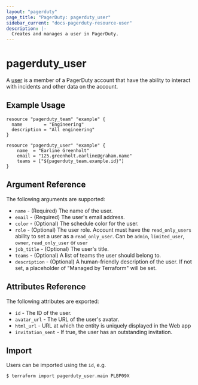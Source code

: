 ```yaml
---
layout: "pagerduty"
page_title: "PagerDuty: pagerduty_user"
sidebar_current: "docs-pagerduty-resource-user"
description: |-
  Creates and manages a user in PagerDuty.
---
```


# pagerduty\_user

A [user](https://v2.developer.pagerduty.com/v2/page/api-reference#!/Users/get_users) is a member of a PagerDuty account that have the ability to interact with incidents and other data on the account.


## Example Usage

```
resource "pagerduty_team" "example" {
  name        = "Engineering"
  description = "All engineering"
}

resource "pagerduty_user" "example" {
    name  = "Earline Greenholt"
    email = "125.greenholt.earline@graham.name"
    teams = ["${pagerduty_team.example.id}"]
}
```

## Argument Reference

The following arguments are supported:

  * `name` - (Required) The name of the user.
  * `email` - (Required) The user's email address.
  * `color` - (Optional) The schedule color for the user.
  * `role` - (Optional) The user role. Account must have the `read_only_users` ability to set a user as a `read_only_user`. Can be `admin`, `limited_user`, `owner`, `read_only_user` or `user`
  * `job_title` - (Optional) The user's title.
  * `teams` - (Optional) A list of teams the user should belong to.
  * `description` - (Optional) A human-friendly description of the user.
    If not set, a placeholder of "Managed by Terraform" will be set.

## Attributes Reference

The following attributes are exported:

  * `id` - The ID of the user.
  * `avatar_url` - The URL of the user's avatar.
  * `html_url` - URL at which the entity is uniquely displayed in the Web app
  * `invitation_sent` - If true, the user has an outstanding invitation.

## Import

Users can be imported using the `id`, e.g.

```
$ terraform import pagerduty_user.main PLBP09X
```
